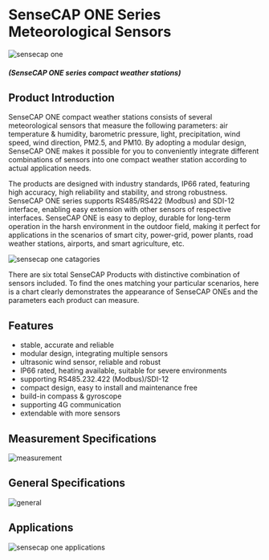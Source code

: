 # SenseCAP ONE Series Meteorological Sensors 

![sensecap one](https://files.seeedstudio.com/products/113990896/wiki/sensecap%20one/SenseCAP-ONE-1030x754.png)
##### _(SenseCAP ONE series compact weather stations)_

## Product Introduction 
 SenseCAP ONE compact weather stations consists of several meteorological sensors that measure the following parameters: air temperature & humidity, barometric pressure, light, precipitation, wind speed, wind direction, PM2.5, and PM10. By adopting a modular design, SenseCAP ONE makes it possible for you to conveniently integrate different combinations of sensors into one compact weather station according to actual application needs.

The products are designed with industry standards, IP66 rated, featuring high accuracy, high reliability and stability, and strong robustness. SenseCAP ONE series supports RS485/RS422 (Modbus) and SDI-12 interface, enabling easy extension with other sensors of respective interfaces. SenseCAP ONE is easy to deploy, durable for long-term operation in the harsh environment in the outdoor field, making it perfect for applications in the scenarios of smart city, power-grid, power plants, road weather stations, airports, and smart agriculture, etc.

![sensecap one catagories](https://files.seeedstudio.com/products/113990896/wiki/sensecap%20one/overall.png)

There are six total SenseCAP Products with distinctive combination of sensors included. To find the ones matching your particular scenarios, here is a chart clearly demonstrates the appearance of SenseCAP ONEs and the parameters each product can measure. 

## Features 
* stable, accurate and reliable
* modular design, integrating multiple sensors
* ultrasonic wind sensor, reliable and robust 
* IP66 rated, heating available, suitable for severe environments
* supporting RS485.232.422 (Modbus)/SDI-12
* compact design, easy to install and maintenance free
* build-in compass & gyroscope
* supporting 4G communication
* extendable with more sensors

## Measurement Specifications 

![measurement](https://files.seeedstudio.com/products/113990896/wiki/sensecap%20one/measurement%20specification.png)

## General Specifications 

![general](https://files.seeedstudio.com/products/113990896/wiki/sensecap%20one/general%20specifications.png)

## Applications

![sensecap one applications](https://files.seeedstudio.com/products/113990896/wiki/sensecap%20one/SenseCAP-ONE-Applications-1030x379.png)
